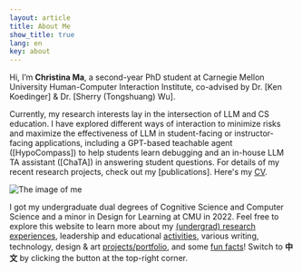 ```yaml
---
layout: article
title: About Me
show_title: true
lang: en
key: about
---
```


<!--more-->

<div class="grid-containre">
  <div class="grid grid--p-3">
  <div class="cell cell--12 cell--md-auto">
    <div>
      <p markdown="1"> Hi, I’m <b>Christina Ma</b>, a second-year PhD student at Carnegie Mellon University Human-Computer Interaction Institute, co-advised by Dr. [Ken Koedinger] & Dr. [Sherry (Tongshuang) Wu].
      </p>
      <p markdown="1"> Currently, my research interests lay in the intersection of LLM and CS education. I have explored different ways of interaction to minimize risks and maximize the effectiveness of LLM in student-facing or instructor-facing applications, including a GPT-based teachable agent ([HypoCompass]) to help students learn debugging and an in-house LLM TA assistant ([ChaTA]) in answering student questions. For details of my recent research projects, check out my [publications].
      Here's my <a href="/assets/Christina_Ma_CV.pdf">CV</a>. 
      </p>
    </div>
  </div>
  
  <div class="cell cell--12 cell--md-4">
    <img src="/assets/images/CM-circle.png" alt="The image of me">
  </div>
  
  </div>
  </div>

  I got my undergraduate dual degrees of Cognitive Science and Computer Science and a minor in Design for Learning at CMU in 2022. Feel free to explore this website to learn more about my [(undergrad) research experiences][research], leadership and educational [activities][activity], various writing, technology, design & art [projects/portfolio][portfolio], and some [fun facts][fun]! Switch to **中文** by clicking the button at the top-right corner.

  [research]: research
  [activity]: activity
  [portfolio]: portfolio
  [fun]: funfact

[Ken Koedinger]: https://hcii.cmu.edu/people/ken-koedinger
[Sherry (Tongshuang) Wu]: https://www.cs.cmu.edu/~sherryw/index.html
[ChaTA]: https://arxiv.org/abs/2311.02775
[HypoCompass]: https://arxiv.org/abs/2310.05292
[publications]: https://scholar.google.com/citations?user=3EAMFQIAAAAJ&hl=en